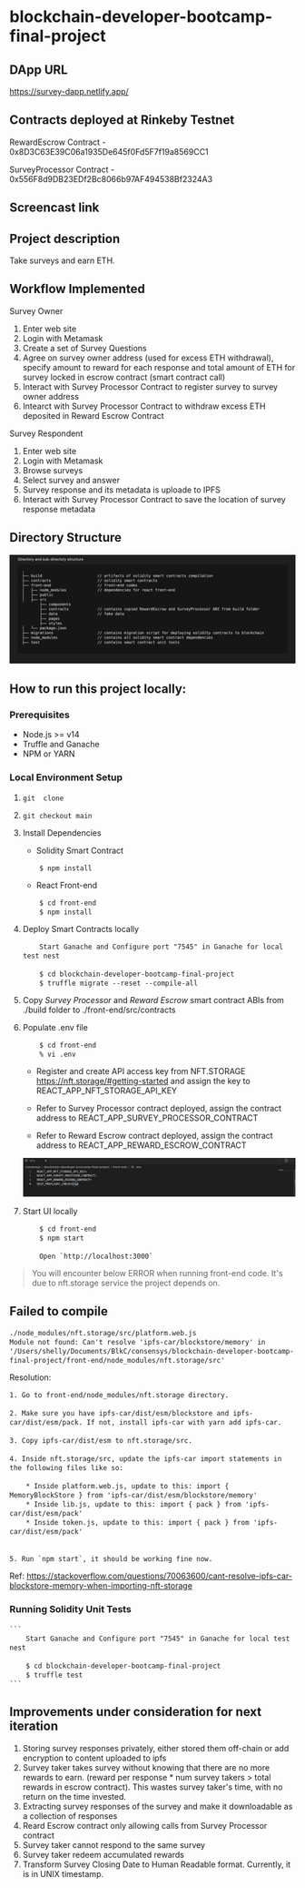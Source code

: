 # blockchain-developer-bootcamp-final-project


## DApp URL
https://survey-dapp.netlify.app/

## Contracts deployed at Rinkeby Testnet

RewardEscrow Contract - 0x8D3C63E39C06a1935De645f0Fd5F7f19a8569CC1

SurveyProcessor Contract - 0x556F8d9DB23EDf2Bc8066b97AF494538Bf2324A3
## Screencast link



## Project description

Take surveys and earn ETH.

## Workflow Implemented

Survey Owner
1. Enter web site
2. Login with Metamask
3. Create a set of Survey Questions
5. Agree on survey owner address (used for excess ETH withdrawal), specify amount to reward for each response and total amount of ETH for survey locked in escrow contract (smart contract call)
6. Interact with Survey Processor Contract to register survey to survey owner address
7. Intearct with Survey Processor Contract to withdraw excess ETH deposited in Reward Escrow Contract

Survey Respondent
1. Enter web site
2. Login with Metamask
3. Browse surveys
4. Select survey and answer
5. Survey response and its metadata is uploade to IPFS
6. Interact with Survey Processor Contract to save the location of survey response metadata



## Directory Structure
![folder structure](./dir_struct.png)

## How to run this project locally:

### Prerequisites

- Node.js >= v14
- Truffle and Ganache
- NPM or YARN


### Local Environment Setup
1. `git  clone `

2. `git checkout main`

3. Install Dependencies

    - Solidity Smart Contract 
    ```
        $ npm install
    ```
    
    - React Front-end 
    
    ```
        $ cd front-end
        $ npm install
    ```

4. Deploy Smart Contracts locally

    ```
        Start Ganache and Configure port "7545" in Ganache for local test nest

        $ cd blockchain-developer-bootcamp-final-project
        $ truffle migrate --reset --compile-all
    ```
        
5. Copy *Survey Processor* and *Reward Escrow* smart contract ABIs from ./build folder to ./front-end/src/contracts

6. Populate .env file

    ```
        $ cd front-end
        % vi .env
    ```

    - Register and create API access key from NFT.STORAGE https://nft.storage/#getting-started and assign the key to REACT_APP_NFT_STORAGE_API_KEY  

    - Refer to Survey Processor contract deployed, assign the contract address to REACT_APP_SURVEY_PROCESSOR_CONTRACT  

    - Refer to Reward Escrow contract deployed, assign the contract address to REACT_APP_REWARD_ESCROW_CONTRACT  


    ![.env](./env_file.png)


7. Start UI locally

    ```
        $ cd front-end
        $ npm start
        
        Open `http://localhost:3000`
    ```


> You will encounter below ERROR when running front-end code. It's due to nft.storage service the project depends on.

## Failed to compile

```
./node_modules/nft.storage/src/platform.web.js
Module not found: Can't resolve 'ipfs-car/blockstore/memory' in '/Users/shelly/Documents/BlkC/consensys/blockchain-developer-bootcamp-final-project/front-end/node_modules/nft.storage/src'
```

Resolution:

    1. Go to front-end/node_modules/nft.storage directory.

    2. Make sure you have ipfs-car/dist/esm/blockstore and ipfs-car/dist/esm/pack. If not, install ipfs-car with yarn add ipfs-car. 

    3. Copy ipfs-car/dist/esm to nft.storage/src.

    4. Inside nft.storage/src, update the ipfs-car import statements in the following files like so:

        * Inside platform.web.js, update to this: import { MemoryBlockStore } from 'ipfs-car/dist/esm/blockstore/memory'
        * Inside lib.js, update to this: import { pack } from 'ipfs-car/dist/esm/pack'
        * Inside token.js, update to this: import { pack } from 'ipfs-car/dist/esm/pack'
        

    5. Run `npm start`, it should be working fine now.

Ref: https://stackoverflow.com/questions/70063600/cant-resolve-ipfs-car-blockstore-memory-when-importing-nft-storage


### Running Solidity Unit Tests

    ```
        Start Ganache and Configure port "7545" in Ganache for local test nest

        $ cd blockchain-developer-bootcamp-final-project
        $ truffle test
    ```
## Improvements under consideration for next iteration 
1. Storing survey responses privately, either stored them off-chain or add encryption to content uploaded to ipfs
2. Survey taker takes survey without knowing that there are no more rewards to earn. (reward per response * num survey takers > total rewards in escrow contract). This wastes survey taker's time, with no return on the time invested.
3. Extracting survey responses of the survey and make it downloadable as a collection of responses
4. Reard Escrow contract only allowing calls from Survey Processor contract
5. Survey taker cannot respond to the same survey
6. Survey taker redeem accumulated rewards
7. Transform Survey Closing Date to Human Readable format. Currently, it is in UNIX timestamp.

